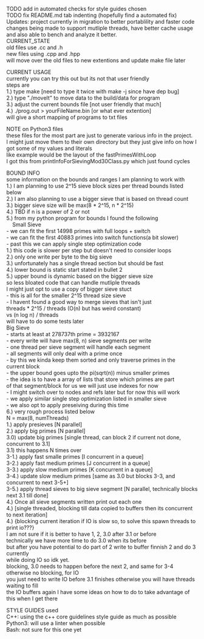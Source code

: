 TODO add in automated checks for style guides chosen  
TODO fix README.md tab indenting (hopefully find a automated fix)  
Updates: project currently in migration to better portablility and faster code  
changes being made to support mutliple threads, have better cache usage  
and also able to bench and analyze it better.  
CURRENT_STATE  
old files use .cc and .h  
new files using .cpp and .hpp  
will move over the old files to new extentions and update make file later  
  
CURRENT USAGE  
currently you can try this out but its not that user friendly  
steps are  
1.) type make [need to type it twice with make -j since have dep bug]  
2.) type "./moveIt" to move data to the build/data for program  
3.) adjust the current bounds file [not user friendly that much]  
4.) ./prog.out > yourFileName.bin [or what ever extention]  
will give a short mapping of programs to txt files  
  
NOTE on Python3 files  
these files for the most part are just to generate various info in the project.  
I might just move them to their own directory but they just give info on how I  
got some of my values and literals  
like example would be the layout of the fastPrimesWithLoop  
I got this from printInfoForSievingMod30Class.py which just found cycles  


  
BOUND INFO  
some information on the bounds and ranges I am planning to work with  
1.) I am planning to use 2^15 sieve block sizes per thread bounds listed below  
2.) I am also planning to use a bigger sieve that is based on thread count  
3.) bigger sieve size will be max(8 * 2^15, n * 2^15)  
4.) TBD if n is a power of 2 or not  
5.) from my python program for bounds I found the following  
&nbsp;&nbsp;&nbsp;&nbsp;Small Sieve  
		- we can fit the first 14998 primes with full loops + switch   
		- we can fit the first 40883 primes into switch functions(a bit slower)   
		- past this we can apply single step optimization code   
			1.) this code is slower per step but doesn't need to consider loops   
			2.) only one write per byte to the big sieve   
			3.) unfortunately has a single thread section but should be fast   
			4.) lower bound is static start stated in bullet 2   
			5.) upper bound is dynamic based on the bigger sieve size   
			so less bloated code that can handle mutliple threads   
			I might just opt to use a copy of bigger sieve stuct   
		- this is all for the smaller 2^15 thread size sieve  
		- I havent found a good way to merge sieves that isn't just  
		threads * 2^15 / threads (O(n) but has weird constant)  
		vs (n log n) / threads  
		will have to do some tests later  
	Big Sieve  
		- starts at least at 278737th prime = 3932167   
		- every write will have max(8, n) sieve segments per write  
		- one thread per sieve segment will handle each segment  
		- all segments will only deal with a prime once  
		- by this we kinda keep them sorted and only traverse primes in the  
		current block  
		- the upper bound goes upto the pi(sqrt(n)) minus smaller primes  
		- the idea is to have a array of lists that store which primes are part  
		of that segment/block for us we will just use indexes for now  
		- I might switch over to nodes and refs later but for now this will work  
		- we apply similar single step optimization listed in smaller sieve  
		- we also opt to apply preseiving during this time  
6.) very rough process listed below  
	N = max(8, numThreads)  
	1.) apply presieves  [N parallel]  
	2.) apply big primes [N parallel]   
	3.0) update big primes [single thread, can block 2 if current not done, concurrent to 3.1]   
	3.1) this happens N times over   
		3-1.) apply fast smalle primes [I concurrent in a queue]  
		3-2.) apply fast medium primes [J concurrent in a queue]  
		3-3.) apply slow medium primes [K concurrent in a queue]  
		3-4.) update slow medium primes [same as 3.0 but blocks 3-3, and concurrent to next 3-5+]  
		3-5.) apply thread sieves to big sieve segment [N parallel, technically blocks next 3.1 till done]   
	4.) Once all sieve segments written print out each one   
	4.) [single threaded, blocking till data copied to buffers then its concurrent to next iteration]  
	4.) {blocking current iteration if IO is slow so, to solve this spawn threads to print io???}  
	I am not sure if it is better to have 1, 2, 3.0 after 3.1 or before  
		technically we have more time to do 3.0 when its before  
		but after you have potential to do part of 2 write to buffer finnish 2 and do 3 currently   
		while doing IO so idk yet.  
	blocking, 3.0 needs to happen before the next 2, and same for 3-4 otherwise no blocking, for IO  
	you just need to write IO before 3.1 finishes otherwise you will have threads waiting to fill  
	the IO buffers again I have some ideas on how to do to take advantage of this when I get there  

STYLE GUIDES used  
C++: using the c++ core guidelines style guide as much as possible  
Python3: will use a linter when possible  
Bash: not sure for this one yet  

